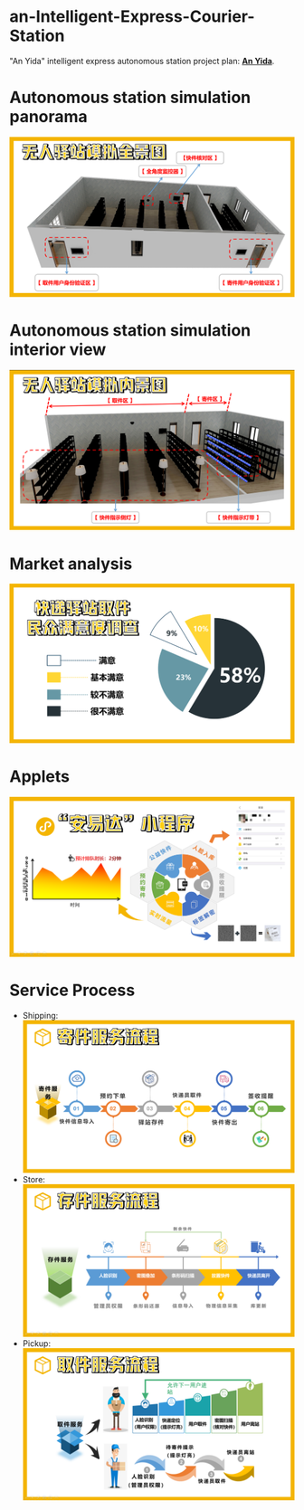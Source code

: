 # an-Intelligent-Express-Courier-Station
"An Yida" intelligent express autonomous station project plan: **[An Yida](https://github.com/VincentAC-stack/an-Intelligent-Express-Courier-Station/blob/main/%E2%80%9C%E5%AE%89%E6%98%93%E8%BE%BE%E2%80%9D%E6%99%BA%E8%83%BD%E5%BF%AB%E9%80%92%E6%97%A0%E4%BA%BA%E9%A9%BF%E7%AB%99%E9%A1%B9%E7%9B%AE%E8%AE%A1%E5%88%92%E4%B9%A6.pdf)**.

# Autonomous station simulation panorama
![panorama](https://github.com/VincentAC-stack/an-Intelligent-Express-Courier-Station/blob/main/panorama.png "panorama")
# Autonomous station simulation interior view
![interior](https://github.com/VincentAC-stack/an-Intelligent-Express-Courier-Station/blob/main/interior%20view.png "interior")
# Market analysis
![Market](https://github.com/VincentAC-stack/an-Intelligent-Express-Courier-Station/blob/main/Market%20analysis.png "Market")
# Applets
![Applets](https://github.com/VincentAC-stack/an-Intelligent-Express-Courier-Station/blob/main/Applets.png "Applets")
# Service Process
- Shipping:
![Shipping](https://github.com/VincentAC-stack/an-Intelligent-Express-Courier-Station/blob/main/Shipping.png "Shipping")
- Store:
![Store](https://github.com/VincentAC-stack/an-Intelligent-Express-Courier-Station/blob/main/Deposit.png "Store")
- Pickup:
![Pickup](https://github.com/VincentAC-stack/an-Intelligent-Express-Courier-Station/blob/main/Pickup.png "Pickup")
